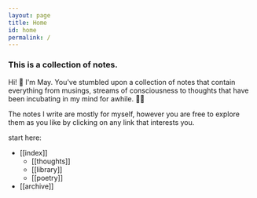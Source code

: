 ```yaml
---
layout: page
title: Home
id: home
permalink: /
---
```


### This is a collection of notes.

<p>Hi! 👋 I'm May. You've stumbled upon a collection of notes that contain everything from musings, streams of consciousness to thoughts that have been incubating in my mind for awhile. 🧠✨</p>

<p>The notes I write are mostly for myself, however you are free to explore them as you like by clicking on any link that interests you. </p>

start here: 
- [[index]]
    - [[thoughts]]
    - [[library]]
    - [[poetry]]
- [[archive]]


<style>
  .wrapper {
    max-width: 58em;
  }
</style>
